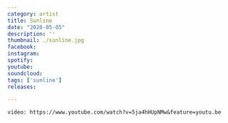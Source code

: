 ```yaml
---
category: artist
title: Sunline
date: "2020-05-05"
description: ''
thumbnail: ./sunline.jpg
facebook: 
instagram: 
spotify:
youtube: 
soundcloud:
tags: ['sunline']
releases: 

---
```


`video: https://www.youtube.com/watch?v=5ja4hHUpNMw&feature=youtu.be`
